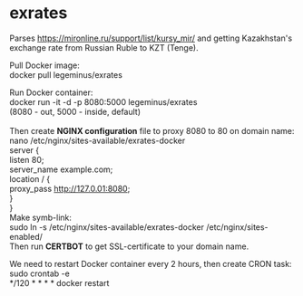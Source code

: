 # exrates
Parses https://mironline.ru/support/list/kursy_mir/ and getting Kazakhstan's exchange rate from Russian Ruble to KZT (Tenge). 

Pull Docker image: \
docker pull legeminus/exrates

Run Docker container: \
docker run -it -d -p 8080:5000 legeminus/exrates \
(8080 - out, 5000 - inside, default) \
\
Then create **NGINX configuration** file to proxy 8080 to 80 on domain name: \
nano /etc/nginx/sites-available/exrates-docker \
server { \
    listen 80; \
    server_name example.com; \
    location / { \
        proxy_pass http://127.0.01:8080; \
} \
}
\
Make symb-link: \
sudo ln -s /etc/nginx/sites-available/exrates-docker /etc/nginx/sites-enabled/ \
Then run **CERTBOT** to get SSL-certificate to your domain name.

We need to restart Docker container every 2 hours, then create CRON task: \
sudo crontab -e  \
*/120 * * * * docker restart <docker-container-ID>

